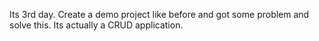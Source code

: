 Its 3rd day. Create a demo project like before and got some problem and solve this. Its actually a CRUD application.
